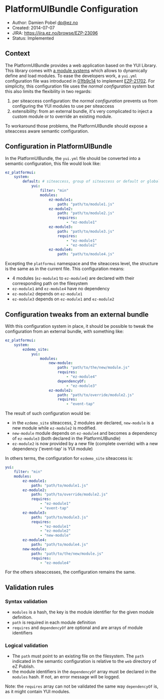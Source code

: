 # PlatformUIBundle Configuration

* Author: Damien Pobel <dp@ez.no>
* Created: 2014-07-07
* JIRA: https://jira.ez.no/browse/EZP-23096
* Status: Implemented

## Context

The PlatformUIBundle provides a web application based on the YUI Library. This
library comes with [a module
systems](http://yuilibrary.com/yui/docs/yui/create.html) which allows to
dynamically define and load modules. To ease the developers work, a `yui.yml`
configuration file was introduced in
[01fb9c14](https://github.com/ezsystems/PlatformUIBundle/commit/01fb9c14) to
implement [EZP-21702](https://jira.ez.no/browse/EZP-21702). For simplicity, this
configuration file uses the *normal configuration* system but this also limits
the flexibility in two regards:

1. per siteaccess configuration: the *normal configuration* prevents us from
   configuring the YUI modules to use per siteaccess
2. extensibility: from an external bundle, it's very complicated to inject a
   custom module or to override an existing module.

To workaround those problems, the PlatformUIBundle should expose a siteaccess
aware semantic configuration.

## Configuration in PlatformUIBundle

In the PlatformUIBundle, the `yui.yml` file should be converted into a semantic
configuration, this file would look like:

```yaml
ez_platformui:
    system:
        default: # siteaccess, group of siteaccess or default or global
            yui:
                filter: "min"
                modules:
                    ez-module1:
                        path: "path/to/module1.js"
                    ez-module2:
                        path: "path/to/module2.js"
                        requires:
                            - "ez-module1"
                    ez-module3:
                        path: "path/to/module3.js"
                        requires:
                            - "ez-module1"
                            - "ez-module2"
                    ez-module4:
                        path: "path/to/module4.js"
```

Excepting the `platformui` namespace and the siteaccess level, the structure is
the same as in the current file. This configuration means:

* 4 modules (`ez-module1` to `ez-module4`) are declared with their corresponding
  path on the filesystem
* `ez-module1` and `ez-module4` have no dependency
* `ez-module2` depends on `ez-module1`
* `ez-module3` depends on `ez-module1` and `ez-module2`

## Configuration tweaks from an external bundle

With this configuration system in place, it should be possible to tweak the
configuration from an external bundle, with something like:

```yaml
ez_platformui:
    system:
        ezdemo_site:
            yui:
                modules:
                    new-module:
                        path: "path/to/the/new/module.js"
                        requires:
                            - "ez-module4"
                        dependencyOf:
                            - "ez-module3"
                    ez-module2:
                        path: "path/to/override/module2.js"
                        requires:
                            - "event-tap"
```

The result of such configuration would be:

* in the `ezdemo_site` siteaccess, 2 modules are declared, `new-module` is a new
  module while `ez-module2` is modified.
* `new-module` module depends on `ez-module4` and becomes a dependency of
  `ez-module3`  (both declared in the PlatformUIBundle)
* `ez-module2` is now provided by a new file (complete override) with a new
  dependency ('event-tap' is YUI module)

In others terms, the configuration for `ezdemo_site` siteaccess is:

```yaml
yui:
    filter: "min"
    modules:
        ez-module1:
            path: "path/to/module1.js"
        ez-module2:
            path: "path/to/override/module2.js"
            requires:
                - "ez-module1"
                - "event-tap"
        ez-module3:
            path: "path/to/module3.js"
            requires:
                - "ez-module1"
                - "ez-module2"
                - "new-module"
        ez-module4:
            path: "path/to/module4.js"
        new-module:
            path: "path/to/the/new/module.js"
            requires:
                - "ez-module4"

```

For the others siteaccesses, the configuration remains the same.

## Validation rules

### Syntax validation

* `modules` is a hash, the key is the module identifier for the given module
  definition.
* `path` is required in each module definition
* `requires` and `dependencyOf` are optional and are arrays of module
  identifiers

### Logical validation

* The `path` must point to an existing file on the filesystem. The `path`
  indicated in the semantic configuration is relative to the `web` directory of
  eZ Publish.
* the module identifiers in the `dependencyOf` array must be declared in the
  `modules` hash. If not, an error message will be logged.

Note: the `requires` array can not be validated the same way `dependencyOf`
is, as it might contain YUI modules.
